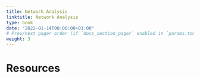 ```yaml
---
title: Network Analysis
linktitle: Network Analysis
type: book
date: "2022-01-14T00:00:00+01:00"
# Prev/next pager order (if `docs_section_pager` enabled in `params.toml`)
weight: 3
---
```


# Resources

